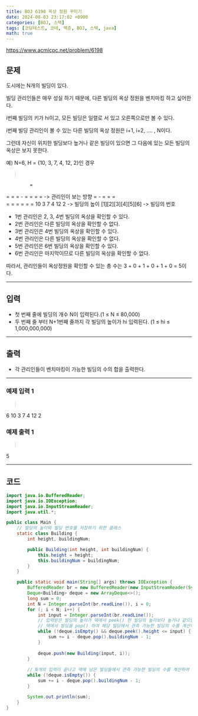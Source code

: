 ```yaml
---
title: BOJ 6198 옥상 정원 꾸미기
date: 2024-08-03 23:17:02 +0900
categories: [BOJ, 스택]
tags: [코딩테스트, 코테, 백준, BOJ, 스택, java]
math: true
---
```


<https://www.acmicpc.net/problem/6198>

## 문제
도시에는 N개의 빌딩이 있다.

빌딩 관리인들은 매우 성실 하기 때문에, 다른 빌딩의 옥상 정원을 벤치마킹 하고 싶어한다.

i번째 빌딩의 키가 hi이고, 모든 빌딩은 일렬로 서 있고 오른쪽으로만 볼 수 있다.

i번째 빌딩 관리인이 볼 수 있는 다른 빌딩의 옥상 정원은 i+1, i+2, .... , N이다.

그런데 자신이 위치한 빌딩보다 높거나 같은 빌딩이 있으면 그 다음에 있는 모든 빌딩의 옥상은 보지 못한다.

예) N=6, H = {10, 3, 7, 4, 12, 2}인 경우

> <pre>
             = 
 =           = 
 =     -     = 
 =     =     =        -> 관리인이 보는 방향
 =  -  =  =  =   
 =  =  =  =  =  = 
10  3  7  4  12 2     -> 빌딩의 높이
[1][2][3][4][5][6]    -> 빌딩의 번호
> </pre>

- 1번 관리인은 2, 3, 4번 빌딩의 옥상을 확인할 수 있다.
- 2번 관리인은 다른 빌딩의 옥상을 확인할 수 없다.
- 3번 관리인은 4번 빌딩의 옥상을 확인할 수 있다.
- 4번 관리인은 다른 빌딩의 옥상을 확인할 수 없다.
- 5번 관리인은 6번 빌딩의 옥상을 확인할 수 있다.
- 6번 관리인은 마지막이므로 다른 빌딩의 옥상을 확인할 수 없다.

따라서, 관리인들이 옥상정원을 확인할 수 있는 총 수는 3 + 0 + 1 + 0 + 1 + 0 = 5이다.

---
## 입력
- 첫 번째 줄에 빌딩의 개수 N이 입력된다.(1 ≤ N ≤ 80,000)
- 두 번째 줄 부터 N+1번째 줄까지 각 빌딩의 높이가 hi 입력된다. (1 ≤ hi ≤ 1,000,000,000)

---
## 출력
- 각 관리인들이 벤치마킹이 가능한 빌딩의 수의 합을 출력한다.

---
### 예제 입력 1
> <pre>
6
10
3
7
4
12
2
> </pre>

### 예제 출력 1
> <pre>
5
> </pre>

---
## 코드

```java
import java.io.BufferedReader;
import java.io.IOException;
import java.io.InputStreamReader;
import java.util.*;

public class Main {
    // 빌딩의 높이와 빌딩 번호를 저장하기 위한 클래스
    static class Building {
        int height, buildingNum;

        public Building(int height, int buildingNum) {
            this.height = height;
            this.buildingNum = buildingNum;
        }
    }

    public static void main(String[] args) throws IOException {
        BufferedReader br = new BufferedReader(new InputStreamReader(System.in));
        Deque<Building> deque = new ArrayDeque<>();
        long sum = 0;
        int N = Integer.parseInt(br.readLine()), i = 0;
        for (; i < N; i++) {
            int input = Integer.parseInt(br.readLine());
            // 입력받은 빌딩의 높이가 덱에서 peek() 한 빌딩의 높이보다 높거나 같으면
            // 덱에서 빌딩을 pop() 하여 해당 빌딩에서 관측 가능한 빌딩의 수를 계산해 sum에 더함
            while (!deque.isEmpty() && deque.peek().height <= input) {
                sum += i - deque.pop().buildingNum - 1;
            }
            
            deque.push(new Building(input, i));
        }
        
        // N개의 입력이 끝나고 덱에 남은 빌딩들에서 관측 가능한 빌딩의 수를 계산하여 sum에 더함
        while (!deque.isEmpty()) {
            sum += i - deque.pop().buildingNum - 1;
        }

        System.out.println(sum);
    }
}
```
